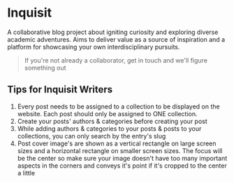# Inquisit

A collaborative blog project about igniting curiosity and exploring diverse academic adventures. Aims to deliver value as a source of inspiration and a platform for showcasing your own interdisciplinary pursuits.

> If you're not already a collaborator, get in touch and we'll figure something out

## Tips for Inquisit Writers

1. Every post needs to be assigned to a collection to be displayed on the website. Each post should only be assigned to ONE collection.
1. Create your posts' authors & categories before creating your post
1. While adding authors & categories to your posts & posts to your collections, you can only search by the entry's slug
1. Post cover image's are shown as a vertical rectangle on large screen sizes and a horizontal rectangle on smaller screen sizes. The focus will be the center so make sure your image doesn't have too many important aspects in the corners and conveys it's point if it's cropped to the center a little
